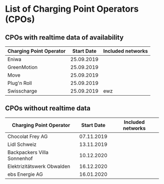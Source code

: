 # List of Charging Point Operators (CPOs)

## CPOs with realtime data of availability

| Charging Point Operator | Start Date | Included networks
| --- | --- | ---
| Eniwa | 25.09.2019 | 
| GreenMotion | 25.09.2019 |
| Move | 25.09.2019 |
| Plug'n Roll | 25.09.2019 |
| Swisscharge | 25.09.2019 | ewz

## CPOs without realtime data

| Charging Point Operator | Start Date | Included networks
| --- | --- | ---
| Chocolat Frey AG | 07.11.2019
| Lidl Schweiz | 13.11.2019
| Backpackers Villa Sonnenhof | 10.12.2020
| Elektrizitätswerk Obwalden | 16.12.2020
| ebs Energie AG | 16.01.2020
